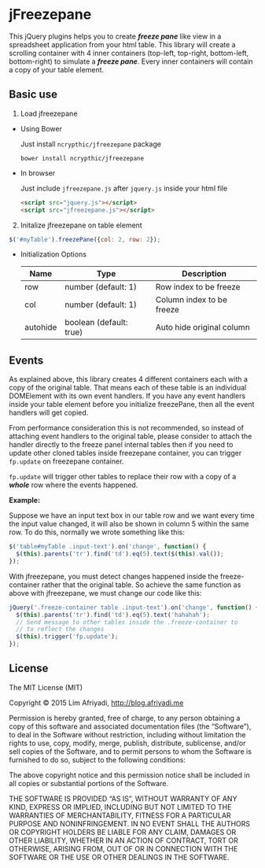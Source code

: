 # jFreezepane

This jQuery plugins helps you to create _**freeze pane**_ like view in a spreadsheet application
from your html table. This library will create a scrolling container with 4 inner containers
(top-left, top-right, bottom-left, bottom-right) to simulate a _**freeze pane**_. Every inner 
containers will contain a copy of your table element.

## Basic use

1. Load jfreezepane
  * Using Bower 

    Just install ```ncrypthic/jfreezepane``` package
    ```
    bower install ncrypthic/jfreezepane
    ```

  * In browser

    Just include ```jfreezepane.js``` after ```jquery.js``` inside your html file
    ```html
    <script src="jquery.js"></script>
    <script src="jfreezepane.js"></script>
    ```

2. Initalize jfreezepane on table element
  ```javascript
  $('#myTable').freezePane({col: 2, row: 2});
  ```
  
  * Initialization Options
  
    | Name | Type | Description |
    |------|------|-------------|
    | row  | number (default: 1) | Row index to be freeze |
    | col  | number (default: 1) | Column index to be freeze |
    | autohide | boolean (default: true) | Auto hide original column |

## Events

As explained above, this library creates 4 different containers each with a copy of the original table. That 
means each of these table is an individual DOMElement with its own event handlers. If you have any event handlers
inside your table element before you initialize freezePane, then all the event handlers will get copied. 

From performance consideration this is not recommended, so instead of attaching event handlers to the original
table, please consider to attach the handler directly to the freeze panel internal tables then if you need to
update other cloned tables inside freezepane container, you can trigger ```fp.update``` on freezepane container.

```fp.update``` will trigger other tables to replace their row with a copy of a _**whole**_ row where the events 
happened.

**Example:**

Suppose we have an input text box in our table row and we want every time the input value changed,
it will also be shown in column 5 within the same row. To do this, normally we wrote something like this:

```javascript
$('table#myTable .input-text').on('change', function() {
  $(this).parents('tr').find('td').eq(5).text($(this).val());
});
```
  
With jfreezepane, you must detect changes happened inside the freeze-container rather that the original table.
So achieve the same function as above with jfreezepane, we must change our code like this:

```javascript
jQuery('.freeze-container table .input-text').on('change', function() {
  $(this).parents('tr').find('td').eq(5).text('hahahah');
  // Send message to other tables inside the .freeze-container to
  // to reflect the changes
  $(this).trigger('fp.update');
});
```

## License

The MIT License (MIT)

Copyright © 2015 Lim Afriyadi, http://blog.afriyadi.me

Permission is hereby granted, free of charge, to any person obtaining a copy of this software and associated documentation files (the “Software”), to deal in the Software without restriction, including without limitation the rights to use, copy, modify, merge, publish, distribute, sublicense, and/or sell copies of the Software, and to permit persons to whom the Software is furnished to do so, subject to the following conditions:

The above copyright notice and this permission notice shall be included in all copies or substantial portions of the Software.

THE SOFTWARE IS PROVIDED “AS IS”, WITHOUT WARRANTY OF ANY KIND, EXPRESS OR IMPLIED, INCLUDING BUT NOT LIMITED TO THE WARRANTIES OF MERCHANTABILITY, FITNESS FOR A PARTICULAR PURPOSE AND NONINFRINGEMENT. IN NO EVENT SHALL THE AUTHORS OR COPYRIGHT HOLDERS BE LIABLE FOR ANY CLAIM, DAMAGES OR OTHER LIABILITY, WHETHER IN AN ACTION OF CONTRACT, TORT OR OTHERWISE, ARISING FROM, OUT OF OR IN CONNECTION WITH THE SOFTWARE OR THE USE OR OTHER DEALINGS IN THE SOFTWARE.
